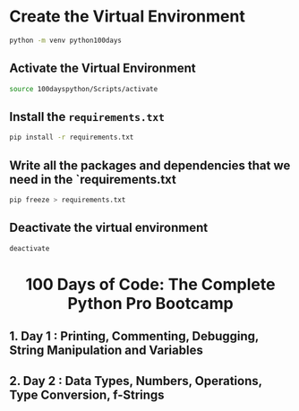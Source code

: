 # Create the Virtual Environment
```bash
python -m venv python100days
```

## Activate the Virtual  Environment
```bash
source 100dayspython/Scripts/activate
```

## Install the `requirements.txt`
```bash
pip install -r requirements.txt
```

## Write all the packages and dependencies that we need in the `requirements.txt
```bash
pip freeze > requirements.txt
```

## Deactivate the virtual environment
```bash
deactivate
````

<h1> <center> 100 Days of Code: The Complete Python Pro Bootcamp </center> </h1>

## 1. Day 1 : **Printing, Commenting, Debugging, String Manipulation** and **Variables**

## 2. Day 2 : **Data Types, Numbers, Operations, Type Conversion, f-Strings**






